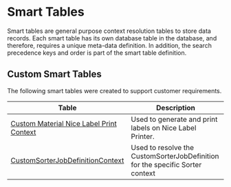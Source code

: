﻿# Smart Tables

Smart tables are general purpose context resolution tables to store data records. Each smart table has its own database table in the database, and therefore, requires a unique meta-data definition. In addition, the search precedence keys and order is part of the smart table definition.

## Custom Smart Tables

The following smart tables were created to support customer requirements.

| Table                     | Description       |
| ------                    | ------            |
| [Custom Material Nice Label Print Context](/AMSOsram/techspec>artifacts>smarttables>CustomMaterialNiceLabelPrintContext) | Used to generate and print labels on Nice Label Printer. | 
| [CustomSorterJobDefinitionContext](/AMSOsram/techspec>artifacts>smarttables>CustomSorterJobDefinitionContext) | Used to resolve the CustomSorterJobDefinition for the specific Sorter context | 


